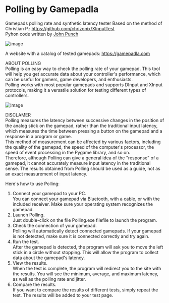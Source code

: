 # Polling by Gamepadla
Gamepads polling rate and synthetic latency tester
Based on the method of Christian P.: https://github.com/chrizonix/XInputTest  
Pyhon code written by [John Punch](https://www.reddit.com/user/JohnnyPunch/)  

![image](https://github.com/user-attachments/assets/f319e1b8-317e-4d91-9cc1-7c50510c2b54)



A website with a catalog of tested gamepads: https://gamepadla.com

ABOUT POLLING  
Polling is an easy way to check the polling rate of your gamepad. This tool will help you get accurate data about your controller's performance, which can be useful for gamers, game developers, and enthusiasts.  
Polling works with most popular gamepads and supports DInput and XInput protocols, making it a versatile solution for testing different types of controllers.  

![image](https://github.com/cakama3a/Gamepadla/assets/15096106/1152f147-2db9-4301-962e-2ac97555a0fa)

DISCLAMER  
Polling measures the latency between successive changes in the position of the analog stick on the gamepad, rather than the traditional input latency, which measures the time between pressing a button on the gamepad and a response in a program or game.  
This method of measurement can be affected by various factors, including the quality of the gamepad, the speed of the computer's processor, the speed of event processing in the Pygame library, and so on.  
Therefore, although Polling can give a general idea of the "response" of a gamepad, it cannot accurately measure input latency in the traditional sense. The results obtained from Polling should be used as a guide, not as an exact measurement of input latency.  

Here's how to use Polling:  
1.  Connect your gamepad to your PC.  
    You can connect your gamepad via Bluetooth, with a cable, or with the included receiver. Make sure your operating system recognizes the gamepad.  
2.  Launch Polling.  
    Just double-click on the file Polling.exe filefile to launch the program.  
3.  Check the connection of your gamepad.  
    Polling will automatically detect connected gamepads. If your gamepad is not detected, make sure it is connected correctly and try again.  
4.  Run the test.  
    After the gamepad is detected, the program will ask you to move the left stick in a circle without stopping. This will allow the program to collect data about the gamepad's latency.  
5.  View the results.  
    When the test is complete, the program will redirect you to the site with the results. You will see the minimum, average, and maximum latency, as well as the polling rate and jitter.  
6.  Compare the results.  
    If you want to compare the results of different tests, simply repeat the test. The results will be added to your test page.  
